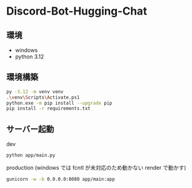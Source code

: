 # Discord-Bot-Hugging-Chat

## 環境

- windows
- python 3.12

## 環境構築

```sh
py -3.12 -m venv venv
.\venv\Scripts\Activate.ps1
python.exe -m pip install --upgrade pip
pip install -r requirements.txt
```

## サーバー起動

dev

```sh
python app/main.py
```

production (windows では fcntl が未対応のため動かない render で動かす)

```sh
gunicorn -w -b 0.0.0.0:8080 app/main:app
```

